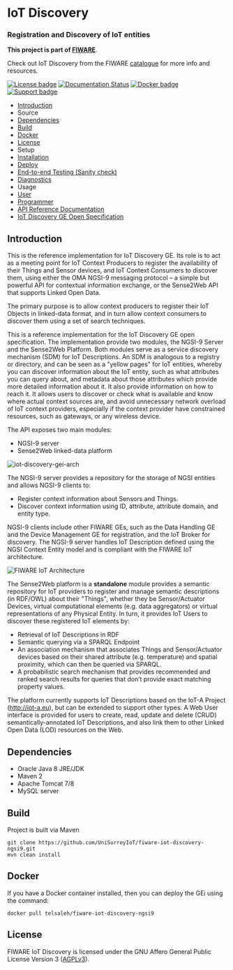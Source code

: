 # IoT Discovery 
### Registration and Discovery of IoT entities

**This project is part of  [FIWARE](http://fiware.org)**.  

Check out IoT Discovery from the FIWARE [catalogue](http://catalogue.fiware.org/enablers/iot-discovery) for more info and resources.  

[![License badge](https://img.shields.io/badge/license-AGPL-blue.svg)](https://opensource.org/licenses/AGPL-3.0)
[![Documentation Status](https://readthedocs.org/projects/fiware-iot-discovery-ngsi9/badge/?version=latest)](http://fiware-iot-discovery-ngsi9.readthedocs.org/en/latest/?badge=latest)
[![Docker badge](https://img.shields.io/docker/pulls/telsaleh/fiware-iot-discovery-ngsi9.svg)](https://hub.docker.com/r/fiware/fiware-iot-discovery-ngsi9/)
[![Support badge]( https://img.shields.io/badge/support-fiware-yellowgreen.svg)](https://ask.fiware.org/questions/)


* [Introduction](#introduction)
* Source  
 * [Dependencies](#dependencies)  
 * [Build](#build)  
* [Docker](#docker)
* [License](#licence)
* Setup   
 * [Installation](doc/manuals/install/install.md)  
 * [Deploy](doc/manuals/install/install.md#configuration-and-deployment)  
 * [End-to-end Testing (Sanity check)](doc/manuals/admin/admin.md#sanity-check-procedures)  
 * [Diagnostics](doc/manuals/admin/admin.md#diagnosis-procedures)  
* Usage  
 * [User](doc/manuals/user/user.md)  
 * [Programmer](doc/manuals/programmer/programmer.md)  
 * [ API Reference Documentation](http://docs.ngsi9.apiary.io/#) 
 * [IoT Discovery GE Open Specification](http://forge.fiware.org/plugins/mediawiki/wiki/fiware/index.php/FIWARE.OpenSpecification.IoT.Backend.IoTDiscovery)

## Introduction

This is the reference implementation for IoT Discovery GE. Its role is to act as a meeting point for IoT Context Producers to register the availability of their Things and Sensor devices, and IoT Context Consumers to discover them, using either the OMA NGSI-9 messaging protocol – a simple but powerful API for contextual information exchange, or the Sense2Web API that supports Linked Open Data. 

The primary purpose is to allow context producers to register their IoT Objects in linked-data format, and in turn allow context consumers to discover them using a set of search techniques.

This is a reference implementation for the IoT Discovery GE open specification. The implementation provide two modules, the NGSI-9 Server and the Sense2Web Platform. Both modules serve as a service discovery mechanism (SDM) for IoT Descriptions. An SDM is analogous to a registry or directory, and can be seen as a "yellow pages" for IoT entities, whereby you can discover information about the IoT entity, such as what attributes you can query about, and metadata about those attributes which provide more detailed information about it. It also provide information on how to reach it. It allows users to discover or check what is available and know where actual context sources are, and avoid unnecessary network overload of IoT context providers, especially if the context provider have constrained resources, such as gateways, or any wireless device.

The API exposes two main modules:   

* NGSI-9 server  
* Sense2Web linked-data platform  

![iot-discovery-gei-arch]( http://forge.fiware.org/plugins/mediawiki/wiki/fiware/images/f/fa/Gei-overview-latest.png)

The NGSI-9 server provides a repository for the storage of NGSI entities and allows NGSI-9 clients to:   

* Register context information about Sensors and Things.  
* Discover context information using ID, attribute, attribute domain, and entity type.

NGSI-9 clients include other FIWARE GEs, such as the Data Handling GE and the Device Management GE for registration, and the IoT Broker for discovery. The NGSI-9 server handles IoT Description defined using the NGSI Context Entity model and is compliant with the FIWARE IoT architecture. 

![FIWARE IoT Architecture](http://forge.fiware.org/plugins/mediawiki/wiki/fiware/images/0/08/FIWARE_IoT_R4_arch_v3.png)

The Sense2Web platform is a **standalone** module provides a semantic repository for IoT providers to register and manage semantic descriptions (in RDF/OWL) about their "Things", whether they be Sensor/Actuator Devices, virtual computational elements (e.g. data aggregators) or virtual representations of any Physical Entity. 
In turn, it provides IoT Users to discover these registered IoT elements by: 

- Retrieval of IoT Descriptions in RDF 
- Semantic querying via a SPARQL Endpoint
- An association mechanism that associates Things and Sensor/Actuator devices based on their shared attribute (e.g. temperature) and spatial proximity, which can then be queried via SPARQL.
- A probabilistic search mechanism that provides recommended and ranked search results for queries that
   don’t provide exact matching property values.

The platform currently supports IoT Descriptions based on the IoT-A Project (http://iot-a.eu), but can be extended to support other types. 
A Web User interface is provided for users to create, read, update and delete (CRUD) semantically-annotated IoT Descriptions, and also link them to other Linked Open Data (LOD) resources on the Web. 

## Dependencies  
* Oracle Java 8 JRE/JDK  
* Maven 2  
* Apache Tomcat 7/8  
* MySQL server  

## Build  

Project is built via Maven  
```
git clone https://github.com/UniSurreyIoT/fiware-iot-discovery-ngsi9.git  
mvn clean install  
```

## Docker  

If you have a Docker container installed, then you can deploy the GEi using the command:  
```
docker pull telsaleh/fiware-iot-discovery-ngsi9  

```

## License  

FIWARE IoT Discovery is licensed under the GNU Affero General Public License Version 3 ([AGPLv3](http://www.gnu.org/licenses/agpl-3.0.en.html)).
